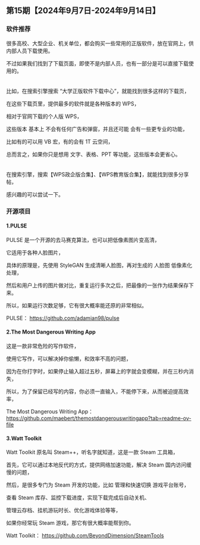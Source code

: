 ## 第15期【2024年9月7日-2024年9月14日】

### 软件推荐

很多高校、大型企业、机关单位，都会购买一些常用的正版软件，放在官网上，供内部人员下载使用。

不过如果我们找到了下载页面，即使不是内部人员，也有一部分是可以直接下载使用的。
<br/>
<br/>
<br/>
比如，在搜索引擎搜索 “大学正版软件下载中心”，就能找到很多这样的下载页，

在这些下载页里，提供最多的软件就是各种版本的 WPS，

相对于官网下载的个人版 WPS，

这些版本 基本上 不会有任何广告和弹窗，并且还可能 会有一些更专业的功能，

比如有的可以用 VB 宏，有的会有 1T 云空间，

总而言之，如果你只是想用 文字、表格、PPT 等功能，这些版本会更省心。
<br/>
<br/>
<br/>
在搜索引擎，搜索【WPS政企版合集】、【WPS教育版合集】，就能找到很多分享帖，

感兴趣的可以尝试一下。


### 开源项目

#### 1.PULSE

PULSE 是一个开源的去马赛克算法，也可以把低像素图片变高清，

它适用于各种人脸图片，

具体的原理是，先使用 StyleGAN 生成清晰人脸图，再对生成的 人脸图 低像素化处理，

然后和用户上传的图片做对比，重复运行多次之后，把最像的一张作为结果保存下来。

所以，如果运行次数足够，它有很大概率能还原的非常相似。

PULSE：
https://github.com/adamian98/pulse

#### 2.The Most Dangerous Writing App

这是一款非常危险的写作软件，

使用它写作，可以解决掉你偷懒，和效率不高的问题，

因为在你打字时，如果停止输入超过五秒，屏幕上的字就会变模糊，并在三秒内消失，

所以，为了保留已经写的内容，你必须一直输入，不能停下来，从而被迫提高效率，

The Most Dangerous Writing App：
https://github.com/maebert/themostdangerouswritingapp?tab=readme-ov-file

#### 3.Watt Toolkit

Watt Toolkit 原名叫 Steam++，听名字就知道，这是一款 Steam 工具箱，

首先，它可以通过本地反代的方式，提供网络加速功能，解决 Steam 国内访问缓慢的问题，

然后，是很多专门为 Steam 开发的功能，比如 管理和快速切换 游戏平台账号，

查看 Steam 库存、监控下载进度，实现下载完成后自动关机、

管理云存档、挂机游玩时长、优化游戏体验等等，

如果你经常玩 Steam 游戏，那它有很大概率能帮到你。

Watt Toolkit：
https://github.com/BeyondDimension/SteamTools
